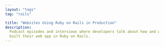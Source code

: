```yaml
---
layout: "tags"
tag: "rails"

title: "Websites Using Ruby on Rails in Production"
description:
  Podcast episodes and interviews where developers talk about how and why they
  built their web app in Ruby on Rails.
---
```


